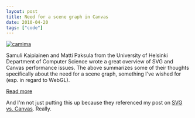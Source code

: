 ```yaml
---
layout: post
title: Need for a scene graph in Canvas
date: 2010-04-20
tags: ["code"]
---
```


[![](http://unterbahn.com/wp-content/uploads/2010/04/camima.png "camima")](camima.png)

Samuli Kaipiainen and Matti Paksula from the University of Helsinki Department of Computer Science wrote a great overview of SVG and Canvas performance issues. The above summarizes some of their thoughts specifically about the need for a scene graph, something I've wished for (esp. in regard to WebGL).

[Read more](http://svgopen.org/2009/papers/54-SVG_vs_Canvas_on_Trivial_Drawing_Application/#need_for_scene_graph)

And I'm not just putting this up because they referenced my post on [SVG vs. Canvas](/2009/08/svg-vs/). Really.